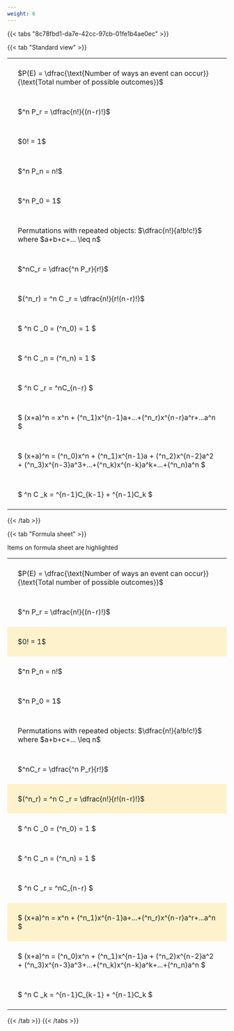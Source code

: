 ```yaml
---
weight: 6
---
```


{{< tabs "8c78fbd1-da7e-42cc-97cb-01fe1b4ae0ec" >}}

{{< tab "Standard view" >}}

<style type="text/css">
#T_5c45d th.col_heading {
  text-align: left;
  font-size: 1em;
}
#T_5c45d td {
  text-align: left;
  font-size: 1em;
  padding: 1.5em;
}
</style>
<table id="T_5c45d">
  <thead>
  </thead>
  <tbody>
    <tr>
      <td id="T_5c45d_row0_col0" class="data row0 col0" >$P(E) = \dfrac{\text{Number of ways an event can occur}}{\text{Total number of possible outcomes}}$</td>
    </tr>
    <tr>
      <td id="T_5c45d_row1_col0" class="data row1 col0" >$^n P_r = \dfrac{n!}{(n-r)!}$</td>
    </tr>
    <tr>
      <td id="T_5c45d_row2_col0" class="data row2 col0" >$0! = 1$</td>
    </tr>
    <tr>
      <td id="T_5c45d_row3_col0" class="data row3 col0" >$^n P_n = n!$</td>
    </tr>
    <tr>
      <td id="T_5c45d_row4_col0" class="data row4 col0" >$^n P_0 = 1$</td>
    </tr>
    <tr>
      <td id="T_5c45d_row5_col0" class="data row5 col0" >Permutations with repeated objects: $\dfrac{n!}{a!b!c!}$ where $a+b+c+... \leq n$</td>
    </tr>
    <tr>
      <td id="T_5c45d_row6_col0" class="data row6 col0" >$^nC_r = \dfrac{^n P_r}{r!}$</td>
    </tr>
    <tr>
      <td id="T_5c45d_row7_col0" class="data row7 col0" >$(^n_r) = ^n C _r = \dfrac{n!}{r!(n-r)!}$</td>
    </tr>
    <tr>
      <td id="T_5c45d_row8_col0" class="data row8 col0" >$ ^n C _0 = (^n_0) = 1 $</td>
    </tr>
    <tr>
      <td id="T_5c45d_row9_col0" class="data row9 col0" >$ ^n C _n = (^n_n) = 1 $</td>
    </tr>
    <tr>
      <td id="T_5c45d_row10_col0" class="data row10 col0" >$ ^n C _r = ^nC_{n-r} $</td>
    </tr>
    <tr>
      <td id="T_5c45d_row11_col0" class="data row11 col0" >$ (x+a)^n = x^n + (^n_1)x^{n-1}a+...+(^n_r)x^{n-r}a^r+...a^n    $</td>
    </tr>
    <tr>
      <td id="T_5c45d_row12_col0" class="data row12 col0" >$ (x+a)^n = (^n_0)x^n + (^n_1)x^{n-1}a + (^n_2)x^{n-2}a^2 + (^n_3)x^{n-3}a^3+...+(^n_k)x^{n-k}a^k+...+(^n_n)a^n $</td>
    </tr>
    <tr>
      <td id="T_5c45d_row13_col0" class="data row13 col0" >$ ^n C _k = ^{n-1}C_{k-1} + ^{n-1}C_k $</td>
    </tr>
  </tbody>
</table>
{{< /tab >}}

{{< tab "Formula sheet" >}}

Items on formula sheet are highlighted 
<br>
<style type="text/css">
#T_da105 th.col_heading {
  text-align: left;
  font-size: 1em;
}
#T_da105 td {
  text-align: left;
  font-size: 1em;
  padding: 1.5em;
}
#T_da105_row0_col0, #T_da105_row1_col0, #T_da105_row3_col0, #T_da105_row4_col0, #T_da105_row5_col0, #T_da105_row6_col0, #T_da105_row8_col0, #T_da105_row9_col0, #T_da105_row10_col0, #T_da105_row12_col0, #T_da105_row13_col0 {
  background-color: rgba(0,0,0,0);
}
#T_da105_row2_col0, #T_da105_row7_col0, #T_da105_row11_col0 {
  background-color: rgba(255,194,10, 0.2);
}
</style>
<table id="T_da105">
  <thead>
  </thead>
  <tbody>
    <tr>
      <td id="T_da105_row0_col0" class="data row0 col0" >$P(E) = \dfrac{\text{Number of ways an event can occur}}{\text{Total number of possible outcomes}}$</td>
    </tr>
    <tr>
      <td id="T_da105_row1_col0" class="data row1 col0" >$^n P_r = \dfrac{n!}{(n-r)!}$</td>
    </tr>
    <tr>
      <td id="T_da105_row2_col0" class="data row2 col0" >$0! = 1$</td>
    </tr>
    <tr>
      <td id="T_da105_row3_col0" class="data row3 col0" >$^n P_n = n!$</td>
    </tr>
    <tr>
      <td id="T_da105_row4_col0" class="data row4 col0" >$^n P_0 = 1$</td>
    </tr>
    <tr>
      <td id="T_da105_row5_col0" class="data row5 col0" >Permutations with repeated objects: $\dfrac{n!}{a!b!c!}$ where $a+b+c+... \leq n$</td>
    </tr>
    <tr>
      <td id="T_da105_row6_col0" class="data row6 col0" >$^nC_r = \dfrac{^n P_r}{r!}$</td>
    </tr>
    <tr>
      <td id="T_da105_row7_col0" class="data row7 col0" >$(^n_r) = ^n C _r = \dfrac{n!}{r!(n-r)!}$</td>
    </tr>
    <tr>
      <td id="T_da105_row8_col0" class="data row8 col0" >$ ^n C _0 = (^n_0) = 1 $</td>
    </tr>
    <tr>
      <td id="T_da105_row9_col0" class="data row9 col0" >$ ^n C _n = (^n_n) = 1 $</td>
    </tr>
    <tr>
      <td id="T_da105_row10_col0" class="data row10 col0" >$ ^n C _r = ^nC_{n-r} $</td>
    </tr>
    <tr>
      <td id="T_da105_row11_col0" class="data row11 col0" >$ (x+a)^n = x^n + (^n_1)x^{n-1}a+...+(^n_r)x^{n-r}a^r+...a^n    $</td>
    </tr>
    <tr>
      <td id="T_da105_row12_col0" class="data row12 col0" >$ (x+a)^n = (^n_0)x^n + (^n_1)x^{n-1}a + (^n_2)x^{n-2}a^2 + (^n_3)x^{n-3}a^3+...+(^n_k)x^{n-k}a^k+...+(^n_n)a^n $</td>
    </tr>
    <tr>
      <td id="T_da105_row13_col0" class="data row13 col0" >$ ^n C _k = ^{n-1}C_{k-1} + ^{n-1}C_k $</td>
    </tr>
  </tbody>
</table>
{{< /tab >}}
{{< /tabs >}}